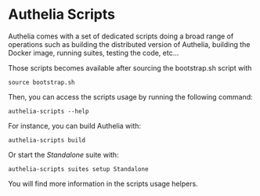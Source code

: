 # Authelia Scripts

Authelia comes with a set of dedicated scripts doing a broad range of operations such as
building the distributed version of Authelia, building the Docker image, running suites,
testing the code, etc...

Those scripts becomes available after sourcing the bootstrap.sh script with

    source bootstrap.sh

Then, you can access the scripts usage by running the following command:

    authelia-scripts --help

For instance, you can build Authelia with:

    authelia-scripts build

Or start the *Standalone* suite with:

    authelia-scripts suites setup Standalone

You will find more information in the scripts usage helpers.